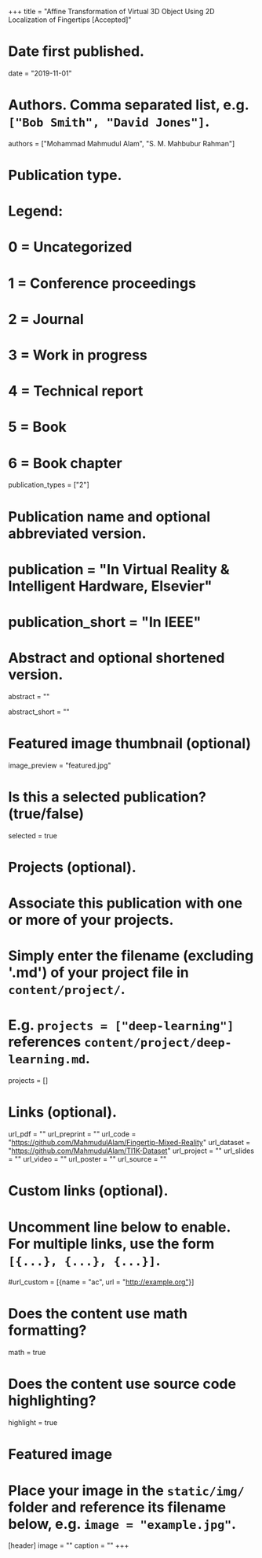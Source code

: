+++
title = "Affine Transformation of Virtual 3D Object Using 2D Localization of Fingertips [Accepted]"

# Date first published.
date = "2019-11-01"

# Authors. Comma separated list, e.g. `["Bob Smith", "David Jones"]`.
authors = ["Mohammad Mahmudul Alam", "S. M. Mahbubur Rahman"]

# Publication type.
# Legend:
# 0 = Uncategorized
# 1 = Conference proceedings
# 2 = Journal
# 3 = Work in progress
# 4 = Technical report
# 5 = Book
# 6 = Book chapter
publication_types = ["2"]

# Publication name and optional abbreviated version.
# publication = "In Virtual Reality & Intelligent Hardware, Elsevier"
# publication_short = "In IEEE"

# Abstract and optional shortened version.
abstract = ""

abstract_short = ""

# Featured image thumbnail (optional)
image_preview = "featured.jpg"

# Is this a selected publication? (true/false)
selected = true

# Projects (optional).
#   Associate this publication with one or more of your projects.
#   Simply enter the filename (excluding '.md') of your project file in `content/project/`.
#   E.g. `projects = ["deep-learning"]` references `content/project/deep-learning.md`.
projects = []

# Links (optional).
url_pdf = ""
url_preprint = ""
url_code = "https://github.com/MahmudulAlam/Fingertip-Mixed-Reality"
url_dataset = "https://github.com/MahmudulAlam/TI1K-Dataset"
url_project = ""
url_slides = ""
url_video = ""
url_poster = ""
url_source = ""


# Custom links (optional).
#   Uncomment line below to enable. For multiple links, use the form `[{...}, {...}, {...}]`.
#url_custom = [{name = "ac", url = "http://example.org"}]
      


# Does the content use math formatting?
math = true

# Does the content use source code highlighting?
highlight = true

# Featured image
# Place your image in the `static/img/` folder and reference its filename below, e.g. `image = "example.jpg"`.
[header]
image = ""
caption = ""
+++
